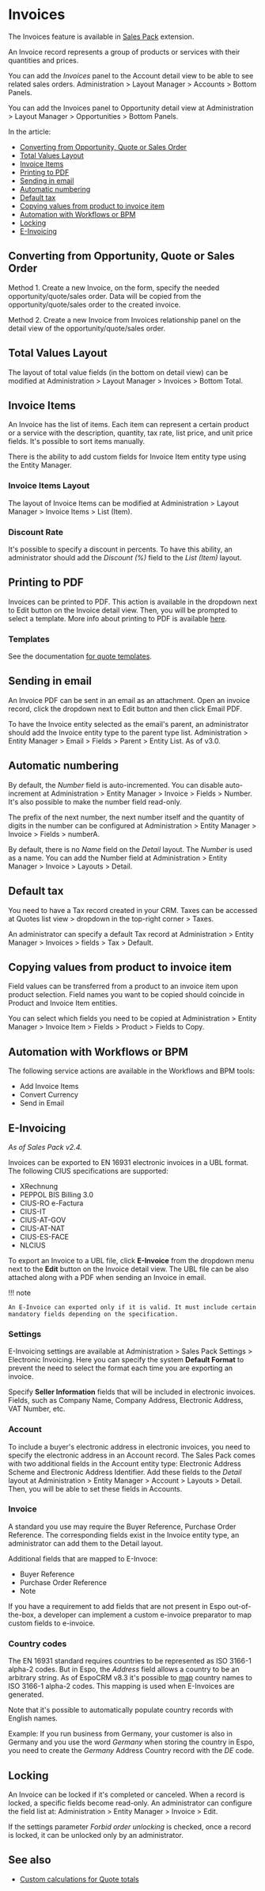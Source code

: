 # Invoices

The Invoices feature is available in [Sales Pack](https://www.espocrm.com/extensions/sales-pack/) extension.

An Invoice record represents a group of products or services with their quantities and prices.

You can add the *Invoices* panel to the Account detail view to be able to see related sales orders. Administration > Layout Manager > Accounts > Bottom Panels.

You can add the Invoices panel to Opportunity detail view at Administration > Layout Manager > Opportunities > Bottom Panels.

In the article:

* [Converting from Opportunity, Quote or Sales Order](#converting-from-opportunity-quote-or-sales-order)
* [Total Values Layout](#total-values-layout)
* [Invoice Items](#invoice-items)
* [Printing to PDF](#printing-to-pdf)
* [Sending in email](#sending-in-email)
* [Automatic numbering](#automatic-numbering)
* [Default tax](#default-tax)
* [Copying values from product to invoice item](#copying-values-from-product-to-invoice-item)
* [Automation with Workflows or BPM](#automation-with-workflows-or-bpm)
* [Locking](#locking)
* [E-Invoicing](#e-invoicing)

## Converting from Opportunity, Quote or Sales Order

Method 1. Create a new Invoice, on the form, specify the needed opportunity/quote/sales order. Data will be copied from the opportunity/quote/sales order to the created invoice.

Method 2. Create a new Invoice from Invoices relationship panel on the detail view of the opportunity/quote/sales order.

## Total Values Layout

The layout of total value fields (in the bottom on detail view) can be modified at Administration > Layout Manager > Invoices > Bottom Total.

## Invoice Items

An Invoice has the list of items. Each item can represent a certain product or a service with the description, quantity, tax rate, list price, and unit price fields. It's possible to sort items manually.

There is the ability to add custom fields for Invoice Item entity type using the Entity Manager.

### Invoice Items Layout

The layout of Invoice Items can be modified at Administration > Layout Manager > Invoice Items > List (Item).

### Discount Rate

It's possible to specify a discount in percents. To have this ability, an administrator should add the *Discount (%)* field to the *List (Item)* layout.

## Printing to PDF

Invoices can be printed to PDF. This action is available in the dropdown next to Edit button on the Invoice detail view. Then, you will be prompted to select a template. More info about printing to PDF is available [here](printing-to-pdf.md).

### Templates

See the documentation [for quote templates](quotes.md#templates).

## Sending in email

An Invoice PDF can be sent in an email as an attachment. Open an invoice record, click the dropdown next to Edit button and then click Email PDF.

To have the Invoice entity selected as the email's parent, an administrator should add the Invoice entity type to the parent type list. Administration > Entity Manager > Email > Fields > Parent > Entity List. As of v3.0.

## Automatic numbering

By default, the *Number* field is auto-incremented. You can disable auto-increment at Administration > Entity Manager > Invoice > Fields > Number. It's also possible to make the number field read-only.

The prefix of the next number, the next number itself and the quantity of digits in the number can be configured at Administration > Entity Manager > Invoice > Fields > numberA.

By default, there is no *Name* field on the *Detail* layout. The *Number* is used as a name. You can add the Number field at Administration > Entity Manager > Invoice > Layouts > Detail.

## Default tax

You need to have a Tax record created in your CRM. Taxes can be accessed at Quotes list view > dropdown in the top-right corner > Taxes.

An administrator can specify a default Tax record at Administration > Entity Manager > Invoices > fields > Tax > Default.

## Copying values from product to invoice item

Field values can be transferred from a product to an invoice item upon product selection. Field names you want to be copied should coincide in Product and Invoice Item entities.

You can select which fields you need to be copied at Administration > Entity Manager > Invoice Item > Fields > Product > Fields to Copy.

## Automation with Workflows or BPM

The following service actions are available in the Workflows and BPM tools:

* Add Invoice Items
* Convert Currency
* Send in Email

## E-Invoicing

*As of Sales Pack v2.4.*

Invoices can be exported to EN 16931 electronic invoices in a UBL format. The following CIUS specifications are supported:

* XRechnung
* PEPPOL BIS Billing 3.0
* CIUS-RO e-Factura
* CIUS-IT
* CIUS-AT-GOV
* CIUS-AT-NAT
* CIUS-ES-FACE
* NLCIUS

To export an Invoice to a UBL file, click **E-Invoice** from the dropdown menu next to the **Edit** button on the Invoice detail view. The UBL file can be also attached along with a PDF when sending an Invoice in email.

!!! note

    An E-Invoice can exported only if it is valid. It must include certain mandatory fields depending on the specification.

### Settings

E-Invoicing settings are available at Administration > Sales Pack Settings > Electronic Invoicing. Here you can specify the system **Default Format** to prevent the need to select the format each time you are exporting an invoice.

Specify **Seller Information** fields that will be included in electronic invoices. Fields, such as Company Name, Company Address, Electronic Address, VAT Number, etc.

### Account

To include a buyer's electronic address in electronic invoices, you need to specify the electronic address in an Account record. The Sales Pack comes with two additional fields in the Account entity type: Electronic Address Scheme and Electronic Address Identifier. Add these fields to the *Detail* layout at Administration > Entity Manager > Account > Layouts > Detail. Then, you will be able to set these fields in Accounts.

### Invoice

A standard you use may require the Buyer Reference, Purchase Order Reference. The corresponding fields exist in the Invoice entity type, an administrator can add them to the Detail layout.

Additional fields that are mapped to E-Invoce:

* Buyer Reference
* Purchase Order Reference
* Note

If you have a requirement to add fields that are not present in Espo out-of-the-box, a developer can implement a custom e-invoice preparator to map custom fields to e-invoice.

### Country codes

The EN 16931 standard requires countries to be represented as ISO 3166-1 alpha-2 codes. But in Espo, the *Address* field allows a country to be an arbitrary string. As of EspoCRM v8.3 it's possible to [map](../administration/addresses.md) country names to ISO 3166-1 alpha-2 codes. This mapping is used when E-Invoices are generated.

Note that it's possible to automatically populate country records with English names.

Example: If you run business from Germany, your customer is also in Germany and you use the word *Germany* when storing the country in Espo, you need to create the *Germany* Address Country record with the *DE* code.

## Locking

An Invoice can be locked if it's completed or canceled. When a record is locked, a specific fields become read-only. An administrator can configure the field list at: Administration > Entity Manager > Invoice > Edit.

If the settings parameter *Forbid order unlocking* is checked, once a record is locked, it can be unlocked only by an administrator.

## See also

* [Custom calculations for Quote totals](../development/quote-custom-calculations.md)

